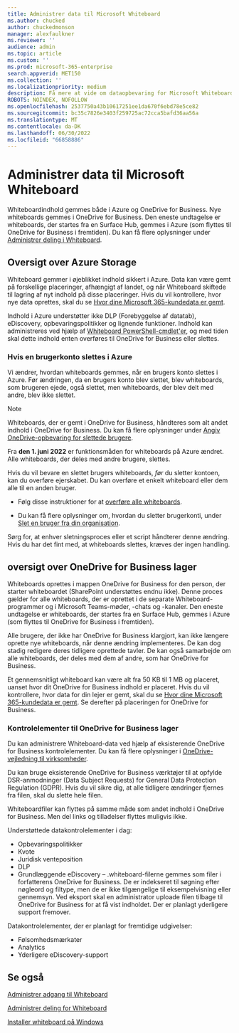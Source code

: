 ```yaml
---
title: Administrer data til Microsoft Whiteboard
ms.author: chucked
author: chuckedmonson
manager: alexfaulkner
ms.reviewer: ''
audience: admin
ms.topic: article
ms.custom: ''
ms.prod: microsoft-365-enterprise
search.appverid: MET150
ms.collection: ''
ms.localizationpriority: medium
description: Få mere at vide om dataopbevaring for Microsoft Whiteboard i Azure og OneDrive for Business.
ROBOTS: NOINDEX, NOFOLLOW
ms.openlocfilehash: 2537750a43b10617251ee1da670f6ebd78e5ce82
ms.sourcegitcommit: bc35c7826e3403f259725ac72cca5bafd36aa56a
ms.translationtype: MT
ms.contentlocale: da-DK
ms.lasthandoff: 06/30/2022
ms.locfileid: "66858886"
---
```

# <a name="manage-data-for-microsoft-whiteboard"></a>Administrer data til Microsoft Whiteboard

Whiteboardindhold gemmes både i Azure og OneDrive for Business. Nye whiteboards gemmes i OneDrive for Business. Den eneste undtagelse er whiteboards, der startes fra en Surface Hub, gemmes i Azure (som flyttes til OneDrive for Business i fremtiden). Du kan få flere oplysninger under [Administrer deling i Whiteboard](manage-sharing-organizations.md).

## <a name="azure-storage-overview"></a>Oversigt over Azure Storage

Whiteboard gemmer i øjeblikket indhold sikkert i Azure. Data kan være gemt på forskellige placeringer, afhængigt af landet, og når Whiteboard skiftede til lagring af nyt indhold på disse placeringer. Hvis du vil kontrollere, hvor nye data oprettes, skal du se [Hvor dine Microsoft 365-kundedata er gemt](/microsoft-365/enterprise/o365-data-locations). 

Indhold i Azure understøtter ikke DLP (Forebyggelse af datatab), eDiscovery, opbevaringspolitikker og lignende funktioner. Indhold kan administreres ved hjælp af [Whiteboard PowerShell-cmdlet'er](/powershell/module/whiteboard/), og med tiden skal dette indhold enten overføres til OneDrive for Business eller slettes.

### <a name="if-a-user-account-is-deleted-in-azure"></a>Hvis en brugerkonto slettes i Azure

Vi ændrer, hvordan whiteboards gemmes, når en brugers konto slettes i Azure. Før ændringen, da en brugers konto blev slettet, blev whiteboards, som brugeren ejede, også slettet, men whiteboards, der blev delt med andre, blev ikke slettet.

>[!NOTE]
> Whiteboards, der er gemt i OneDrive for Business, håndteres som alt andet indhold i OneDrive for Business. Du kan få flere oplysninger under [Angiv OneDrive-opbevaring for slettede brugere](/onedrive/set-retention).

Fra **den 1. juni 2022** er funktionsmåden for whiteboards på Azure ændret. Alle whiteboards, der deles med andre brugere, slettes.

Hvis du vil bevare en slettet brugers whiteboards, *før* du sletter kontoen, kan du overføre ejerskabet. Du kan overføre et enkelt whiteboard eller dem alle til en anden bruger. 

- Følg disse instruktioner for at [overføre alle whiteboards](/powershell/module/whiteboard/invoke-transferallwhiteboards).

- Du kan få flere oplysninger om, hvordan du sletter brugerkonti, under [Slet en bruger fra din organisation](/microsoft-365/admin/add-users/delete-a-user).

Sørg for, at enhver sletningsproces eller et script håndterer denne ændring. Hvis du har det fint med, at whiteboards slettes, kræves der ingen handling. 

## <a name="onedrive-for-business-storage-overview"></a>oversigt over OneDrive for Business lager

Whiteboards oprettes i mappen OneDrive for Business for den person, der starter whiteboardet (SharePoint understøttes endnu ikke). Denne proces gælder for alle whiteboards, der er oprettet i de separate Whiteboard-programmer og i Microsoft Teams-møder, -chats og -kanaler. Den eneste undtagelse er whiteboards, der startes fra en Surface Hub, gemmes i Azure (som flyttes til OneDrive for Business i fremtiden).

Alle brugere, der ikke har OneDrive for Business klargjort, kan ikke længere oprette nye whiteboards, når denne ændring implementeres. De kan dog stadig redigere deres tidligere oprettede tavler. De kan også samarbejde om alle whiteboards, der deles med dem af andre, som har OneDrive for Business.

Et gennemsnitligt whiteboard kan være alt fra 50 KB til 1 MB og placeret, uanset hvor dit OneDrive for Business indhold er placeret. Hvis du vil kontrollere, hvor data for din lejer er gemt, skal du se [Hvor dine Microsoft 365-kundedata er gemt](/microsoft-365/enterprise/o365-data-locations). Se derefter på placeringen for OneDrive for Business.

### <a name="controls-for-onedrive-for-business-storage"></a>Kontrolelementer til OneDrive for Business lager 

Du kan administrere Whiteboard-data ved hjælp af eksisterende OneDrive for Business kontrolelementer. Du kan få flere oplysninger i [OneDrive-vejledning til virksomheder](/onedrive/plan-onedrive-enterprise).

Du kan bruge eksisterende OneDrive for Business værktøjer til at opfylde DSR-anmodninger (Data Subject Requests) for General Data Protection Regulation (GDPR). Hvis du vil sikre dig, at alle tidligere ændringer fjernes fra filen, skal du slette hele filen.

Whiteboardfiler kan flyttes på samme måde som andet indhold i OneDrive for Business. Men del links og tilladelser flyttes muligvis ikke.

Understøttede datakontrolelementer i dag:

- Opbevaringspolitikker
- Kvote
- Juridisk venteposition
- DLP
- Grundlæggende eDiscovery – .whiteboard-filerne gemmes som filer i forfatterens OneDrive for Business. De er indekseret til søgning efter nøgleord og filtype, men de er ikke tilgængelige til eksempelvisning eller gennemsyn. Ved eksport skal en administrator uploade filen tilbage til OneDrive for Business for at få vist indholdet. Der er planlagt yderligere support fremover.

Datakontrolelementer, der er planlagt for fremtidige udgivelser:

- Følsomhedsmærkater
- Analytics
- Yderligere eDiscovery-support

## <a name="see-also"></a>Se også

[Administrer adgang til Whiteboard](manage-whiteboard-access-organizations.md)

[Administrer deling for Whiteboard](manage-sharing-organizations.md)

[Installer whiteboard på Windows](deploy-on-windows-organizations.md)


